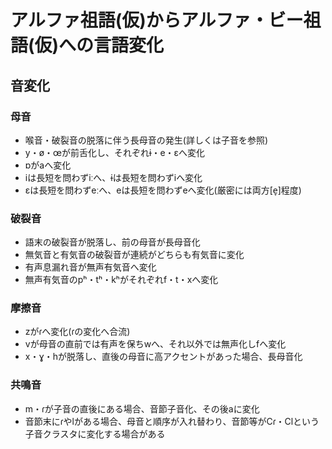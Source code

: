 # アルファ祖語(仮)からアルファ・ビー祖語(仮)への言語変化

## 音変化

### 母音

* 喉音・破裂音の脱落に伴う長母音の発生(詳しくは子音を参照)
* y・ø・œが前舌化し、それぞれɨ・e・ɛへ変化
* ɒがaへ変化
* iは長短を問わずiːへ、ɨは長短を問わずiへ変化
* ɛは長短を問わずeːへ、eは長短を問わずeへ変化(厳密には両方\[e̞]程度)

### 破裂音

* 語末の破裂音が脱落し、前の母音が長母音化
* 無気音と有気音の破裂音が連続がどちらも有気音に変化
* 有声息漏れ音が無声有気音へ変化
* 無声有気音のpʰ・tʰ・kʰがそれぞれf・t・xへ変化

### 摩擦音

* zがɾへ変化(ɾの変化へ合流)
* vが母音の直前では有声を保ちwへ、それ以外では無声化しfへ変化
* x・ɣ・hが脱落し、直後の母音に高アクセントがあった場合、長母音化

### 共鳴音

* m・ɾが子音の直後にある場合、音節子音化、その後aに変化
* 音節末にɾやlがある場合、母音と順序が入れ替わり、音節等がCɾ・Clという子音クラスタに変化する場合がある
